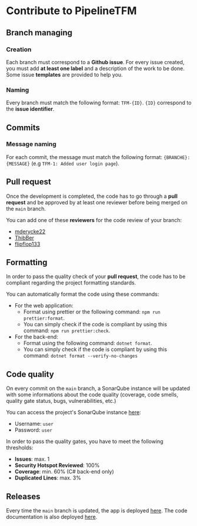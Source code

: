 # Contribute to PipelineTFM

## Branch managing

### Creation

Each branch must correspond to a **Github issue**. For every issue created, you must add **at least one label** and a description of the work to be done. Some issue **templates** are provided to help you.

### Naming

Every branch must match the following format: `TFM-{ID}`. `{ID}` correspond to the **issue identifier**.

## Commits

### Message naming

For each commit, the message must match the following format: `{BRANCHE}: {MESSAGE}` (e.g `TFM-1: Added user login page`).

## Pull request

Once the development is completed, the code has to go through a **pull request** and be approved by at least one reviewer before being merged on the `main` branch.

You can add one of these **reviewers** for the code review of your branch:

- [mderycke22](https://github.com/mderycke22)
- [ThibBer](https://github.com/mderycke22)
- [flipflop133](https://github.com/flipflop133)

## Formatting

In order to pass the quality check of your **pull request**, the code has to be compliant regarding the project formatting standards.

You can automatically format the code using these commands:

- For the web application:
  - Format using prettier or the following command: `npm run prettier:format`.
  - You can simply check if the code is compliant by using this command: `npm run prettier:check`.
- For the back-end:
  - Format using the following command: `dotnet format`.
  - You can simply check if the code is compliant by using this command: `dotnet format --verify-no-changes`

## Code quality

On every commit on the `main` branch, a SonarQube instance will be updated with some informations about the code quality (coverage, code smells, quality gate status, bugs, vulnerabilities, etc.)

You can access the project's SonarQube instance [here](https://sonarqube.thibber.be):

- Username: `user`
- Password: `user`

In order to pass the quality gates, you have to meet the following thresholds:

- **Issues**: max. 1
- **Security Hotspot Reviewed**: 100%
- **Coverage**: min. 60% (C# back-end only)
- **Duplicated Lines**: max. 3%

## Releases

Every time the `main` branch is updated, the app is deployed [here](https://tfm-ase.thibber.be/). The code documentation is also deployed [here](https://unamurcsfaculty.github.io/2324_INFOM126_GROUPE_09/).
